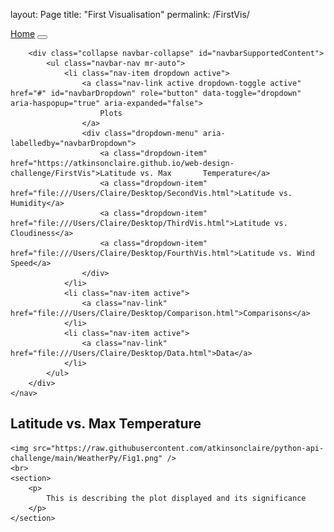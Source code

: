 layout: Page
title: "First Visualisation"
permalink: /FirstVis/

<!DOCTYPE html>
<html lang="en">
<head>
  <meta charset="UTF-8">
  <title>Web Homework</title>
  <link rel="stylesheet" href="https://stackpath.bootstrapcdn.com/bootstrap/4.3.1/css/bootstrap.min.css" integrity="sha384-ggOyR0iXCbMQv3Xipma34MD+dH/1fQ784/j6cY/iJTQUOhcWr7x9JvoRxT2MZw1T" crossorigin="anonymous">
  <link rel="stylesheet" type="text/css" href="style.css">
</head>
<body>
    <nav class="navbar navbar-expand-lg navbar-light bg-light">
        <a class="navbar-brand" href="#">Home</a>
        <button class="navbar-toggler" type="button" data-toggle="collapse" data-target="#navbarSupportedContent" aria-controls="navbarSupportedContent" aria-expanded="false" aria-label="Toggle navigation">
            <span class="navbar-toggler-icon"></span>
        </button>

        <div class="collapse navbar-collapse" id="navbarSupportedContent">
            <ul class="navbar-nav mr-auto">
                <li class="nav-item dropdown active">
                    <a class="nav-link active dropdown-toggle active" href="#" id="navbarDropdown" role="button" data-toggle="dropdown" aria-haspopup="true" aria-expanded="false">
                        Plots
                    </a>
                    <div class="dropdown-menu" aria-labelledby="navbarDropdown">
                        <a class="dropdown-item" href="https://atkinsonclaire.github.io/web-design-challenge/FirstVis">Latitude vs. Max       Temperature</a>
                        <a class="dropdown-item" href="file:///Users/Claire/Desktop/SecondVis.html">Latitude vs. Humidity</a>
                        <a class="dropdown-item" href="file:///Users/Claire/Desktop/ThirdVis.html">Latitude vs. Cloudiness</a>
                        <a class="dropdown-item" href="file:///Users/Claire/Desktop/FourthVis.html">Latitude vs. Wind Speed</a>
                    </div>
                </li>
                <li class="nav-item active">
                    <a class="nav-link" href="file:///Users/Claire/Desktop/Comparison.html">Comparisons</a>
                </li>
                <li class="nav-item active">
                    <a class="nav-link" href="file:///Users/Claire/Desktop/Data.html">Data</a>
                </li>
            </ul>
        </div>
    </nav>

<body>
    <h1>Latitude vs. Max Temperature</h1>

    <img src="https://raw.githubusercontent.com/atkinsonclaire/python-api-challenge/main/WeatherPy/Fig1.png" />
    <br>
    <section>
        <p>
            This is describing the plot displayed and its significance
        </p>
    </section>
</body>
